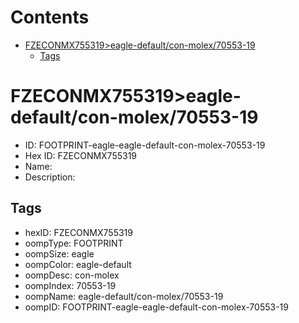 



Contents
========

* [FZECONMX755319>eagle-default/con-molex/70553-19](#fzeconmx755319eagle-defaultcon-molex70553-19)
	* [Tags](#tags)

# FZECONMX755319>eagle-default/con-molex/70553-19

- ID: FOOTPRINT-eagle-eagle-default-con-molex-70553-19
- Hex ID: FZECONMX755319
- Name: 
- Description: 

## Tags

- hexID: FZECONMX755319
- oompType: FOOTPRINT
- oompSize: eagle
- oompColor: eagle-default
- oompDesc: con-molex
- oompIndex: 70553-19
- oompName: eagle-default/con-molex/70553-19
- oompID: FOOTPRINT-eagle-eagle-default-con-molex-70553-19
